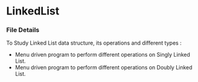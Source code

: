 # LinkedList
### File Details
To Study Linked List data structure, its operations and different types :
* Menu driven program to perform different operations on Singly Linked List.
* Menu driven program to perform different operations on Doubly Linked List.